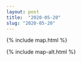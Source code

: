 ```yaml
---
layout: post
title:  "2020-05-20"
slug: "2020-05-20"
---
```

{% include map.html %}

{% include map-alt.html %}
